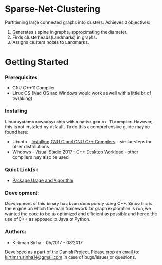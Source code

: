 # Sparse-Net-Clustering
Partitioning large connected graphs into clusters.
Achieves 3 objectives:
1. Generates a spine in graphs, approximating the diameter. 
2. Finds clusterheads(Landmarks) in graphs.  
3. Assigns clusters nodes to Landmarks. 

# Getting Started
### Prerequisites
* GNU C++11 Compiler
* Linux OS (Mac OS and Windows would work as well with a little bit of tweaking)


### Installing

Linux systems nowadays ship with a native gcc c++11 complier. However, this is not installed by default. To do this a comprehensive guide may be found here: 
* Ubuntu - [Installing GNU C and GNU C++ Compilers](https://help.ubuntu.com/community/InstallingCompilers) - similar steps for other distributions
* Windows - [Visual Studio 2017 - C++ Desktop Workload](https://www.visualstudio.com/vs/community/) - other compliers may also be used 

### Quick Link(s): 
* [Package Usage and Algorithm](https://github.com/KirtimanS/Net-Clustering/wiki) 

### Development:

Development of this binary has been done purely using C++. Since this is the engine on which the main framework for graph exploration is run, we wanted the code to be as optimized and efficient as possible and hence the use of C++ as opposed to Java or Python.

### Authors:
* Kirtiman Sinha - 05/2017 - 08/2017



Developed as a part of the Danish Project. Please drop an email to: kirtiman.sinha14@gmail.com in case of bugs/issues or questions. 
